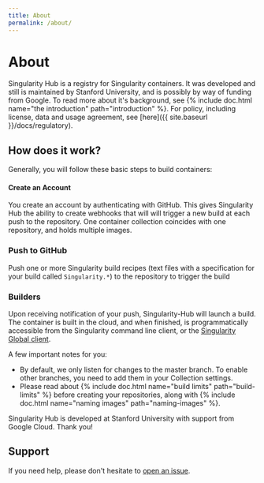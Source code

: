 ```yaml
---
title: About
permalink: /about/
---
```


# About

Singularity Hub is a registry for Singularity containers. It was developed and
still is maintained by Stanford University, and is possibly by way of
funding from Google. To read more about it's background, see {% include doc.html name="the introduction" path="introduction" %}. For policy, including license, data and usage agreement, see [here]({{ site.baseurl }}/docs/regulatory). 

## How does it work?

Generally, you will follow these basic steps to build containers:

#### Create an Account

You create an account by authenticating with GitHub. This gives Singularity
Hub the ability to create webhooks that will will trigger a new build at each 
push to the repository. One container collection coincides with one repository, 
and holds multiple images.

### Push to GitHub
Push one or more Singularity build recipes (text files with a specification for your
build called `Singularity.*`) to the repository to trigger the build

### Builders
Upon receiving notification of your push, Singularity-Hub will launch a build.
The container is built in the cloud, and when finished, is programmatically
accessible from the Singularity command line client, or the [Singularity Global client](https://singularityhub.github.io/sregistry-cli). 


A few important notes for you:
 - By default, we only listen for changes to the master branch. To enable other branches, you need to add them in your Collection settings.
 - Please read about {% include doc.html name="build limits" path="build-limits" %} before creating your repositories, along with {% include doc.html name="naming images" path="naming-images" %}.

Singularity Hub is developed at Stanford University with support from Google Cloud. Thank you!

## Support

If you need help, please don't hesitate to [open an issue](https://www.github.com/singularityhub.github.io/issues).
